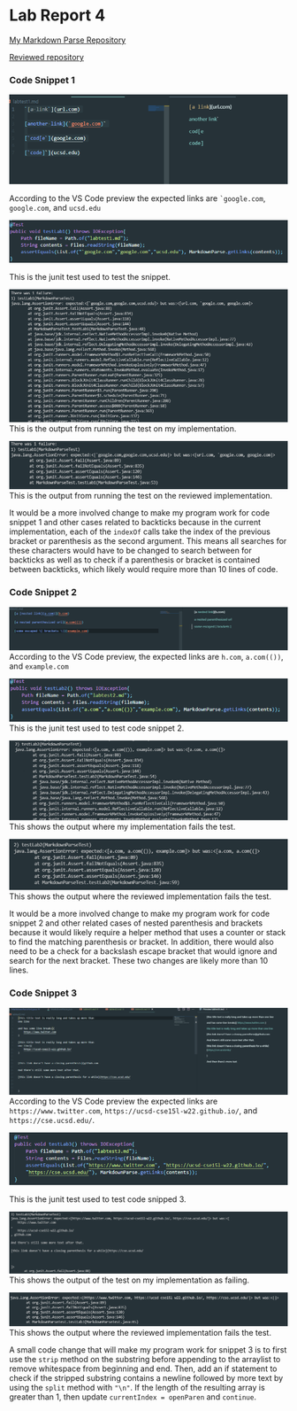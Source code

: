 # Lab Report 4

[My Markdown Parse Repository](https://github.com/hlm01/markdown-parse)

[Reviewed repository](https://github.com/leo3friedman/markdown-parse)

### Code Snippet 1

![image](screenshots/expect1.png)

According to the VS Code preview the expected links are `` `google.com ``, `google.com`, and `ucsd.edu`

![image](screenshots/test1.png)


This is the junit test used to test the snippet.

![image](screenshots/myout1.png)
This is the output from running the test on my implementation.

![image](screenshots/2test1.png)
This is the output from running the test on the reviewed implementation.

It would be a more involved change to make my program work for code snippet 1 and other cases related to backticks because in the current implementation, each of the `indexOf` calls take the index of the previous bracket or parenthesis as the second argument. This means all searches for these characters would have to be changed to search between for backticks as well as to check if a parenthesis or bracket is contained between backticks, which likely would require more than 10 lines of code. 

### Code Snippet 2

![image](screenshots/expect2.png)
According to the VS Code preview, the expected links are `h.com`, `a.com(())`, and `example.com`

![image](screenshots/test2.png)
This is the junit test used to test code snippet 2.

![image](screenshots/mytest2.png)
This shows the output where my implementation fails the test.

![image](screenshots/2test2.png)
This shows the output where the reviewed implementation fails the test.

It would be a more involved change to make my program work for code snippet 2 and other related cases of nested parenthesis and brackets because it would likely require a helper method that uses a counter or stack to find the matching parenthesis or bracket. In addition, there would also need to be a check for a backslash escape bracket that would ignore and search for the next bracket. These two changes are likely more than 10 lines.

### Code Snippet 3

![image](screenshots/expect3.png)
According to the VS Code preview the expected links are `https://www.twitter.com`, `https://ucsd-cse15l-w22.github.io/`, and `https://cse.ucsd.edu/`.

![image](screenshots/testt3.png)

This is the junit test used to test code snipped 3.

![image](screenshots/test3.png)
This shows the output of the test on my implementation as failing.

![image](screenshots/other3.png)
This shows the output where the reviewed implementation fails the test.

A small code change that will make my program work for snippet 3 is to first use the `strip` method on the substring before appending to the arraylist to remove whitespace from beginning and end. Then, add an if statement to check if the stripped substring contains a newline followed by more text by using the `split` method with `"\n"`. If the length of the resulting array is greater than 1, then update `currentIndex = openParen` and `continue`.
